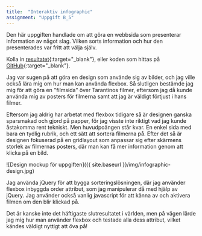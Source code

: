 ```yaml
---
title:  "Interaktiv infographic"
assignment: "Uppgift B_5"
---
```


Den här uppgiften handlade om att göra en webbsida som presenterar information av något slag. Vilken sorts information och hur den presenterades var fritt att välja själv.<!--more-->

Kolla in [resultatet](http://jarnehall.github.io/infographic){:target="_blank"}, eller koden som hittas på [GitHub](https://github.com/jarnehall/infographic){:target="_blank"}.

Jag var sugen på att göra en design som använde sig av bilder, och jag ville också lära mig om hur man kan använda flexbox. Så slutligen bestämde jag mig för att göra en "filmsida" över Tarantinos filmer, eftersom jag då kunde använda mig av posters för filmerna samt att jag är väldigt förtjust i hans filmer.

Eftersom jag aldrig har arbetat med flexbox tidigare så är designen ganska sparsmakad och gjord på papper, för jag visste inte riktigt vad jag kunde åstakomma rent tekniskt. Men huvudpoängen står kvar. En enkel sida med bara en tydlig rubrik, och ett sätt att sortera filmerna på. Efter det så är designen fokuserad på en gridlayout som anpassar sig efter skärmens storlek av filmernas posters, där man kan få mer information genom att klicka på en bild.

![Design mockup för uppgiften]({{ site.baseurl }}/img/infographic-design.jpg)

Jag använda jQuery för att bygga sorteringslösningen, där jag använder flexbox inbyggda order attribut, som jag manipulerar då med hjälp av jQuery. Jag använder också vanlig javascript för att känna av och aktivera filmen om den blir klickad på.

Det är kanske inte det häftigaste slutresultatet i världen, men på vägen lärde jag mig hur man använder flexbox och testade alla dess attribut, vilket kändes väldigt nyttigt att öva på!
